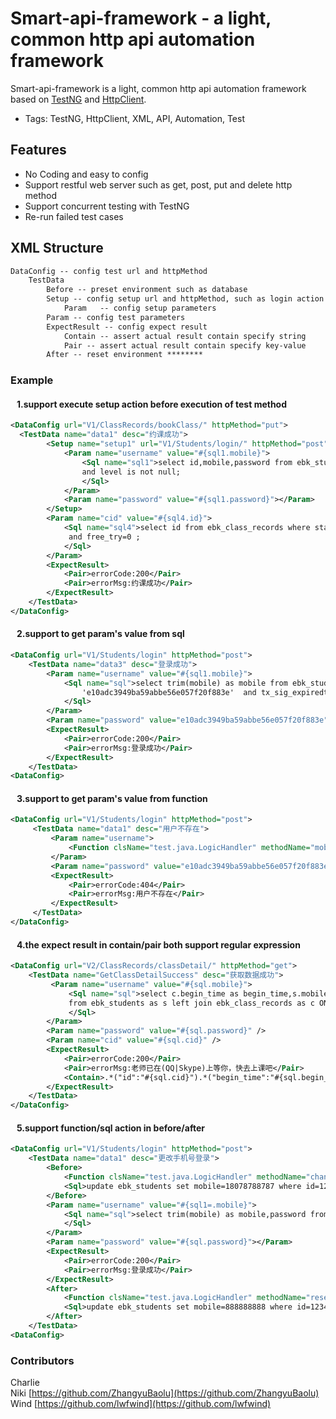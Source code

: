 # Smart-api-framework - a light, common http api automation framework

Smart-api-framework is a light, common http api automation framework based on [TestNG](http://testng.org/doc/index.html) and [HttpClient](http://hc.apache.org/httpcomponents-client-ga/).

* Tags: TestNG, HttpClient, XML, API, Automation, Test

## Features

* No Coding and easy to config
* Support restful web server such as get, post, put and delete http method
* Support concurrent testing with TestNG
* Re-run failed test cases

## XML Structure
```xml
DataConfig -- config test url and httpMethod
    TestData
        Before -- preset environment such as database
        Setup -- config setup url and httpMethod, such as login action
            Param	-- config setup parameters
        Param -- config test parameters
        ExpectResult -- config expect result
            Contain	-- assert actual result contain specify string
            Pair -- assert actual result contain specify key-value
        After -- reset environment ********
```
### Example

#### &nbsp;&nbsp; 1.support execute setup action before execution of test method
```xml
<DataConfig url="V1/ClassRecords/bookClass/" httpMethod="put">
  <TestData name="data1" desc="约课成功">
        <Setup name="setup1" url="V1/Students/login/" httpMethod="post">
            <Param name="username" value="#{sql1.mobile}">
                <Sql name="sql1">select id,mobile,password from ebk_students where status=1 and acoin>100 
                and level is not null;
                </Sql>
            </Param>
            <Param name="password" value="#{sql1.password}"></Param>
        </Setup>
        <Param name="cid" value="#{sql4.id}">
            <Sql name="sql4">select id from ebk_class_records where status=0 and begin_time>unix_timestamp()
             and free_try=0 ;
            </Sql>
        </Param>
        <ExpectResult>
            <Pair>errorCode:200</Pair>
            <Pair>errorMsg:约课成功</Pair>
        </ExpectResult>
    </TestData>
</DataConfig>
```

#### &nbsp;&nbsp; 2.support to get param's value from sql
```xml
<DataConfig url="V1/Students/login" httpMethod="post">
    <TestData name="data3" desc="登录成功">
        <Param name="username" value="#{sql1.mobile}">
            <Sql name="sql">select trim(mobile) as mobile from ebk_students where password =
                'e10adc3949ba59abbe56e057f20f883e'  and tx_sig_expiredtime> curdate()+86400;
            </Sql>
        </Param>
        <Param name="password" value="e10adc3949ba59abbe56e057f20f883e"></Param>
        <ExpectResult>
            <Pair>errorCode:200</Pair>
            <Pair>errorMsg:登录成功</Pair>
        </ExpectResult>
    </TestData>  
<DataConfig>
```
    
#### &nbsp;&nbsp; 3.support to get param's value from function
```xml
<DataConfig url="V1/Students/login" httpMethod="post">
     <TestData name="data1" desc="用户不存在">
         <Param name="username">
             <Function clsName="test.java.LogicHandler" methodName="mobileGenerator"></Function>
         </Param>
         <Param name="password" value="e10adc3949ba59abbe56e057f20f883e"></Param>
         <ExpectResult>
             <Pair>errorCode:404</Pair>
             <Pair>errorMsg:用户不存在</Pair>
         </ExpectResult>
     </TestData>
</DataConfig>
```

#### &nbsp;&nbsp; 4.the expect result in contain/pair both support regular expression
```xml
<DataConfig url="V2/ClassRecords/classDetail/" httpMethod="get">
    <TestData name="GetClassDetailSuccess" desc="获取数据成功">
         <Param name="username" value="#{sql.mobile}">
             <Sql name="sql">select c.begin_time as begin_time,s.mobile as mobile ,password,c.id as cid 
             from ebk_students as s left join ebk_class_records as c ON s.id = c.sid limit 100;
             </Sql>
        </Param>
        <Param name="password" value="#{sql.password}" />
        <Param name="cid" value="#{sql.cid}" />
        <ExpectResult>
            <Pair>errorCode:200</Pair>
            <Pair>errorMsg:老师已在(QQ|Skype)上等你，快去上课吧</Pair>
            <Contain>.*("id":"#{sql.cid}").*("begin_time":"#{sql.begin_time}").*</Contain>
        </ExpectResult>
    </TestData>
</DataConfig>
```

#### &nbsp;&nbsp; 5.support function/sql action in before/after
```xml
<DataConfig url="V1/Students/login" httpMethod="post">
    <TestData name="data1" desc="更改手机号登录">
        <Before>
            <Function clsName="test.java.LogicHandler" methodName="changeStudentsMobile"/>
            <Sql>update ebk_students set mobile=18078788787 where id=123456;</Sql>
        </Before>
        <Param name="username" value="#{sql1=.mobile}">
            <Sql name="sql">select trim(mobile) as mobile,password from ebk_students where id=123456;
            </Sql>
        </Param>
        <Param name="password" value="#{sql.password}"></Param>
        <ExpectResult>
            <Pair>errorCode:200</Pair>
            <Pair>errorMsg:登录成功</Pair>
        </ExpectResult>
        <After>
            <Function clsName="test.java.LogicHandler" methodName="resertStudentMobile"/>
            <Sql>update ebk_students set mobile=888888888 where id=123456;</Sql>
        </After>
    </TestData>
<DataConfig>
```

### Contributors
   Charlie <br/>
   Niki    [https://github.com/ZhangyuBaolu](https://github.com/ZhangyuBaolu)<br/>
   Wind    [https://github.com/lwfwind](https://github.com/lwfwind)<br/>